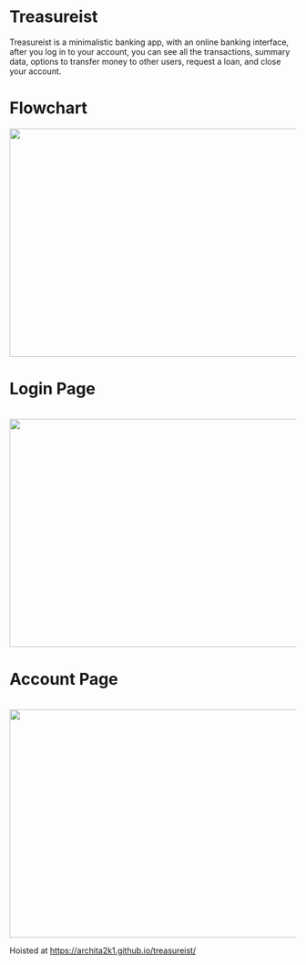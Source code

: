 # <h1>Treasureist</h1>

  Treasureist is a minimalistic banking app, with an online banking interface, after you log in to your account, you can see all the transactions, summary data, options to       transfer money to other users, request a loan, and close your account.

  <h1>Flowchart</h1>
  <img src="https://user-images.githubusercontent.com/67641687/130906186-ed521354-bd97-46b0-a541-dc6a2a722d52.png" width="800" height="400">
  <br>
  <h1>Login Page</h1>
  <br>
  <img src="https://user-images.githubusercontent.com/67641687/130907231-5ff2312a-9af3-49f6-a45f-26d99fac0d90.PNG" width="800" height="400">
  <br>

  <h1>Account Page</h1>
  <br>
  <img src="https://user-images.githubusercontent.com/67641687/130907258-01829052-87a6-4652-923e-13f03539e169.PNG" width="800" height="400">
  
  Hoisted at https://archita2k1.github.io/treasureist/

